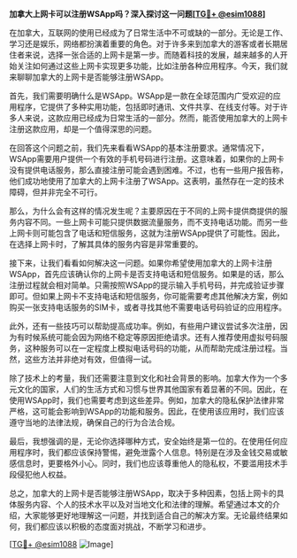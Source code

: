 **加拿大上网卡可以注册WSApp吗？深入探讨这一问题[[TG💪+ @esim1088](https://t.me/s/esim1088)]**

在加拿大，互联网的使用已经成为了日常生活中不可或缺的一部分。无论是工作、学习还是娱乐，网络都扮演着重要的角色。对于许多来到加拿大的游客或者长期居住者来说，选择一张合适的上网卡是第一步。而随着科技的发展，越来越多的人开始关注如何通过这些上网卡实现更多功能，比如注册各种应用程序。今天，我们就来聊聊加拿大的上网卡是否能够注册WSApp。

首先，我们需要明确什么是WSApp。WSApp是一款在全球范围内广受欢迎的应用程序，它提供了多种实用功能，包括即时通讯、文件共享、在线支付等。对于许多人来说，这款应用已经成为日常生活的一部分。然而，能否使用加拿大的上网卡注册这款应用，却是一个值得深思的问题。

在回答这个问题之前，我们先来看看WSApp的基本注册要求。通常情况下，WSApp需要用户提供一个有效的手机号码进行注册。这意味着，如果你的上网卡没有提供电话服务，那么直接注册可能会遇到困难。不过，也有一些用户报告称，他们成功地使用了加拿大的上网卡注册了WSApp。这表明，虽然存在一定的技术障碍，但并非完全不可行。

那么，为什么会有这样的情况发生呢？主要原因在于不同的上网卡提供商提供的服务内容不同。一些上网卡可能只提供数据流量服务，而不支持电话功能。而另一些上网卡则可能包含了电话和短信服务，这就为注册WSApp提供了可能性。因此，在选择上网卡时，了解其具体的服务内容是非常重要的。

接下来，让我们看看如何解决这一问题。如果你希望使用加拿大的上网卡注册WSApp，首先应该确认你的上网卡是否支持电话和短信服务。如果是的话，那么注册过程就会相对简单。只需按照WSApp的提示输入手机号码，并完成验证步骤即可。但如果上网卡不支持电话和短信服务，你可能需要考虑其他解决方案，例如购买一张支持电话服务的SIM卡，或者寻找其他不需要电话号码验证的应用程序。

此外，还有一些技巧可以帮助提高成功率。例如，有些用户建议尝试多次注册，因为有时候系统可能会因为网络不稳定等原因拒绝请求。还有人推荐使用虚拟号码服务，这种服务可以在一定程度上模拟电话号码的功能，从而帮助完成注册过程。当然，这些方法并非绝对有效，但值得一试。

除了技术上的考量，我们还需要注意到文化和社会背景的影响。加拿大作为一个多元文化的国家，人们的生活方式和习惯与世界其他国家有着显著的不同。因此，在使用WSApp时，我们也需要考虑到这些差异。例如，加拿大的隐私保护法律非常严格，这可能会影响到WSApp的功能和服务。因此，在使用该应用时，我们应该遵守当地的法律法规，确保自己的行为合法合规。

最后，我想强调的是，无论你选择哪种方式，安全始终是第一位的。在使用任何应用程序时，我们都应该保持警惕，避免泄露个人信息。特别是在涉及金钱交易或敏感信息时，更要格外小心。同时，我们也应该尊重他人的隐私权，不要滥用技术手段侵犯他人权益。

总之，加拿大的上网卡是否能够注册WSApp，取决于多种因素，包括上网卡的具体服务内容、个人的技术水平以及对当地文化和法律的理解。希望通过本文的介绍，大家能够更好地理解这一问题，并找到适合自己的解决方案。无论最终结果如何，我们都应该以积极的态度面对挑战，不断学习和进步。

[[TG💪+ @esim1088](https://t.me/s/esim1088) ![Image](https://i.postimg.cc/4NQfJmqS/Snipaste-2025-05-13-00-14-12.png)]